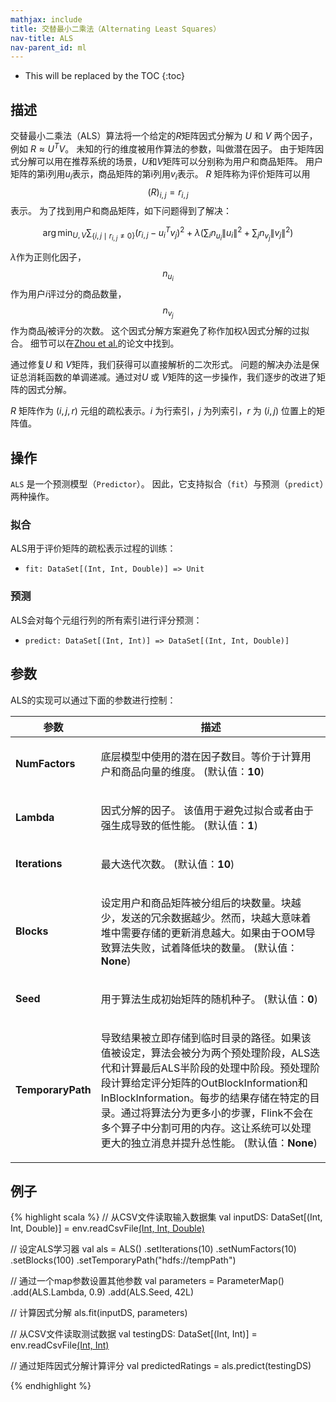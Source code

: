 ```yaml
---
mathjax: include
title: 交替最小二乘法（Alternating Least Squares）
nav-title: ALS
nav-parent_id: ml
---
```

<!--
Licensed to the Apache Software Foundation (ASF) under one
or more contributor license agreements.  See the NOTICE file
distributed with this work for additional information
regarding copyright ownership.  The ASF licenses this file
to you under the Apache License, Version 2.0 (the
"License"); you may not use this file except in compliance
with the License.  You may obtain a copy of the License at

  http://www.apache.org/licenses/LICENSE-2.0

Unless required by applicable law or agreed to in writing,
software distributed under the License is distributed on an
"AS IS" BASIS, WITHOUT WARRANTIES OR CONDITIONS OF ANY
KIND, either express or implied.  See the License for the
specific language governing permissions and limitations
under the License.
-->

* This will be replaced by the TOC
{:toc}

## 描述

交替最小二乘法（ALS）算法将一个给定的$R$矩阵因式分解为 $U$ 和 $V$ 两个因子，例如 $R \approx U^TV$。
未知的行的维度被用作算法的参数，叫做潜在因子。
由于矩阵因式分解可以用在推荐系统的场景，$U$和$V$矩阵可以分别称为用户和商品矩阵。
用户矩阵的第i列用$u_i$表示，商品矩阵的第i列用$v_i$表示。
$R$ 矩阵称为评价矩阵可以用 $$(R)_{i,j} = r_{i,j}$$ 表示。
为了找到用户和商品矩阵，如下问题得到了解决：

$$\arg\min_{U,V} \sum_{\{i,j\mid r_{i,j} \not= 0\}} \left(r_{i,j} - u_{i}^Tv_{j}\right)^2 +
\lambda \left(\sum_{i} n_{u_i} \left\lVert u_i \right\rVert^2 + \sum_{j} n_{v_j} \left\lVert v_j \right\rVert^2 \right)$$

$\lambda$作为正则化因子，$$n_{u_i}$$作为用户$i$评过分的商品数量， $$n_{v_j}$$作为商品$j$被评分的次数。
这个因式分解方案避免了称作加权$\lambda​$因式分解的过拟合。
细节可以在[Zhou et al.](http://dx.doi.org/10.1007/978-3-540-68880-8_32)的论文中找到。

通过修复$U$ 和 $V$矩阵，我们获得可以直接解析的二次形式。
问题的解决办法是保证总消耗函数的单调递减。通过对$U$ 或 $V$矩阵的这一步操作，我们逐步的改进了矩阵的因式分解。

$R$ 矩阵作为 $(i,j,r)$ 元组的疏松表示。$i$ 为行索引，$j$ 为列索引，$r$ 为 $(i,j)$ 位置上的矩阵值。

## 操作

`ALS` 是一个预测模型（`Predictor`）。
因此，它支持拟合（`fit`）与预测（`predict`）两种操作。

### 拟合

ALS用于评价矩阵的疏松表示过程的训练：

* `fit: DataSet[(Int, Int, Double)] => Unit`

### 预测

ALS会对每个元组行列的所有索引进行评分预测：

* `predict: DataSet[(Int, Int)] => DataSet[(Int, Int, Double)]`


## 参数

ALS的实现可以通过下面的参数进行控制：

<table class="table table-bordered">
<thead>
  <tr>
    <th class="text-left" style="width: 20%">参数</th>
    <th class="text-center">描述</th>
  </tr>
</thead>

<tbody>
  <tr>
    <td><strong>NumFactors</strong></td>
    <td>
      <p>
        底层模型中使用的潜在因子数目。等价于计算用户和商品向量的维度。 (默认值：<strong>10</strong>)
      </p>
    </td>
  </tr>
  <tr>
    <td><strong>Lambda</strong></td>
    <td>
      <p>
        因式分解的因子。 该值用于避免过拟合或者由于强生成导致的低性能。 (默认值：<strong>1</strong>)
      </p>
    </td>
  </tr>
  <tr>
    <td><strong>Iterations</strong></td>
    <td>
      <p>
        最大迭代次数。 
        (默认值：<strong>10</strong>)
      </p>
    </td>
  </tr>
  <tr>
    <td><strong>Blocks</strong></td>
    <td>
      <p>
        设定用户和商品矩阵被分组后的块数量。块越少，发送的冗余数据越少。然而，块越大意味着堆中需要存储的更新消息越大。如果由于OOM导致算法失败，试着降低块的数量。  (默认值：<strong>None</strong>)
      </p>
    </td>
  </tr>  
  <tr>
    <td><strong>Seed</strong></td>
    <td>
      <p>
        用于算法生成初始矩阵的随机种子。
        (默认值：<strong>0</strong>)
      </p>
    </td>
  </tr>
  <tr>
    <td><strong>TemporaryPath</strong></td>
    <td>
      <p>
        导致结果被立即存储到临时目录的路径。如果该值被设定，算法会被分为两个预处理阶段，ALS迭代和计算最后ALS半阶段的处理中阶段。预处理阶段计算给定评分矩阵的OutBlockInformation和InBlockInformation。每步的结果存储在特定的目录。通过将算法分为更多小的步骤，Flink不会在多个算子中分割可用的内存。这让系统可以处理更大的独立消息并提升总性能。  (默认值：<strong>None</strong>)
      </p>
    </td>
  </tr>
</tbody>
</table>

## 例子
{% highlight scala %}
// 从CSV文件读取输入数据集
val inputDS: DataSet[(Int, Int, Double)] = env.readCsvFile[(Int, Int, Double)](
  pathToTrainingFile)

// 设定ALS学习器
val als = ALS()
.setIterations(10)
.setNumFactors(10)
.setBlocks(100)
.setTemporaryPath("hdfs://tempPath")

// 通过一个map参数设置其他参数
val parameters = ParameterMap()
.add(ALS.Lambda, 0.9)
.add(ALS.Seed, 42L)

// 计算因式分解
als.fit(inputDS, parameters)

// 从CSV文件读取测试数据
val testingDS: DataSet[(Int, Int)] = env.readCsvFile[(Int, Int)](pathToData)

// 通过矩阵因式分解计算评分
val predictedRatings = als.predict(testingDS)

{% endhighlight %}
